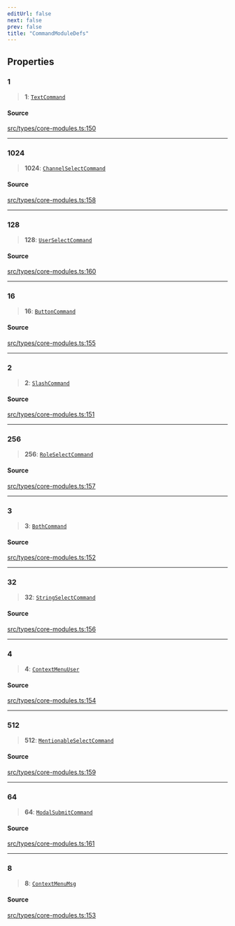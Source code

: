 ```yaml
---
editUrl: false
next: false
prev: false
title: "CommandModuleDefs"
---
```


## Properties

### 1

> **1**: [`TextCommand`](/v3/api/interfaces/textcommand/)

#### Source

[src/types/core-modules.ts:150](https://github.com/sern-handler/handler/blob/a19edaf8838dcf088d3947f4a6aa6213d8f5bb9e/src/types/core-modules.ts#L150)

***

### 1024

> **1024**: [`ChannelSelectCommand`](/v3/api/interfaces/channelselectcommand/)

#### Source

[src/types/core-modules.ts:158](https://github.com/sern-handler/handler/blob/a19edaf8838dcf088d3947f4a6aa6213d8f5bb9e/src/types/core-modules.ts#L158)

***

### 128

> **128**: [`UserSelectCommand`](/v3/api/interfaces/userselectcommand/)

#### Source

[src/types/core-modules.ts:160](https://github.com/sern-handler/handler/blob/a19edaf8838dcf088d3947f4a6aa6213d8f5bb9e/src/types/core-modules.ts#L160)

***

### 16

> **16**: [`ButtonCommand`](/v3/api/interfaces/buttoncommand/)

#### Source

[src/types/core-modules.ts:155](https://github.com/sern-handler/handler/blob/a19edaf8838dcf088d3947f4a6aa6213d8f5bb9e/src/types/core-modules.ts#L155)

***

### 2

> **2**: [`SlashCommand`](/v3/api/interfaces/slashcommand/)

#### Source

[src/types/core-modules.ts:151](https://github.com/sern-handler/handler/blob/a19edaf8838dcf088d3947f4a6aa6213d8f5bb9e/src/types/core-modules.ts#L151)

***

### 256

> **256**: [`RoleSelectCommand`](/v3/api/interfaces/roleselectcommand/)

#### Source

[src/types/core-modules.ts:157](https://github.com/sern-handler/handler/blob/a19edaf8838dcf088d3947f4a6aa6213d8f5bb9e/src/types/core-modules.ts#L157)

***

### 3

> **3**: [`BothCommand`](/v3/api/interfaces/bothcommand/)

#### Source

[src/types/core-modules.ts:152](https://github.com/sern-handler/handler/blob/a19edaf8838dcf088d3947f4a6aa6213d8f5bb9e/src/types/core-modules.ts#L152)

***

### 32

> **32**: [`StringSelectCommand`](/v3/api/interfaces/stringselectcommand/)

#### Source

[src/types/core-modules.ts:156](https://github.com/sern-handler/handler/blob/a19edaf8838dcf088d3947f4a6aa6213d8f5bb9e/src/types/core-modules.ts#L156)

***

### 4

> **4**: [`ContextMenuUser`](/v3/api/interfaces/contextmenuuser/)

#### Source

[src/types/core-modules.ts:154](https://github.com/sern-handler/handler/blob/a19edaf8838dcf088d3947f4a6aa6213d8f5bb9e/src/types/core-modules.ts#L154)

***

### 512

> **512**: [`MentionableSelectCommand`](/v3/api/interfaces/mentionableselectcommand/)

#### Source

[src/types/core-modules.ts:159](https://github.com/sern-handler/handler/blob/a19edaf8838dcf088d3947f4a6aa6213d8f5bb9e/src/types/core-modules.ts#L159)

***

### 64

> **64**: [`ModalSubmitCommand`](/v3/api/interfaces/modalsubmitcommand/)

#### Source

[src/types/core-modules.ts:161](https://github.com/sern-handler/handler/blob/a19edaf8838dcf088d3947f4a6aa6213d8f5bb9e/src/types/core-modules.ts#L161)

***

### 8

> **8**: [`ContextMenuMsg`](/v3/api/interfaces/contextmenumsg/)

#### Source

[src/types/core-modules.ts:153](https://github.com/sern-handler/handler/blob/a19edaf8838dcf088d3947f4a6aa6213d8f5bb9e/src/types/core-modules.ts#L153)
